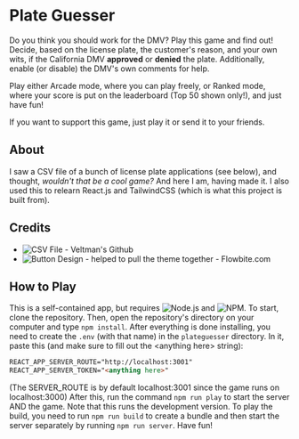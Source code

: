 # Plate Guesser

Do you think you should work for the DMV? Play this game and find out! Decide, based on the license plate, the customer's reason, and your own wits, if the California DMV **approved** or **denied** the plate. Additionally, enable (or disable) the DMV's own comments for help.

Play either Arcade mode, where you can play freely, or Ranked mode, where your score is put on the leaderboard (Top 50 shown only!), and just have fun!

If you want to support this game, just play it or send it to your friends.

## About

I saw a CSV file of a bunch of license plate applications (see below), and thought, *wouldn't that be a cool game?* And here I am, having made it. I also used this to relearn React.js and TailwindCSS (which is what this project is built from).

## Credits

- ![CSV File - Veltman's Github](https://github.com/veltman/ca-license-plates)
- ![Button Design - helped to pull the theme together - Flowbite.com](https://flowbite.com/docs/components/buttons/)

## How to Play

This is a self-contained app, but requires ![Node.js](https://nodejs.org/en/) and ![NPM](https://docs.npmjs.com/downloading-and-installing-node-js-and-npm). To start, clone the repository. Then, open the repository's directory on your computer and type `npm install`. After everything is done installing, you need to create the `.env` (with that name) in the `plateguesser` directory. In it, paste this (and make sure to fill out the \<anything here> string):

```md
REACT_APP_SERVER_ROUTE="http://localhost:3001"
REACT_APP_SERVER_TOKEN="<anything here>"
```

(The SERVER_ROUTE is by default localhost:3001 since the game runs on localhost:3000)
After this, run the command `npm run play` to start the server AND the game. Note that this runs the development version. To play the build, you need to run `npm run build` to create a bundle and then start the server separately by running `npm run server`. Have fun!